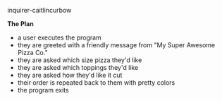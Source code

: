 inquirer-caitlincurbow

**The Plan**
- a user executes the program
- they are greeted with a friendly message from "My Super Awesome Pizza Co."
- they are asked which size pizza they'd like
- they are asked which toppings they'd like
- they are asked how they'd like it cut
- their order is repeated back to them with pretty colors
- the program exits
